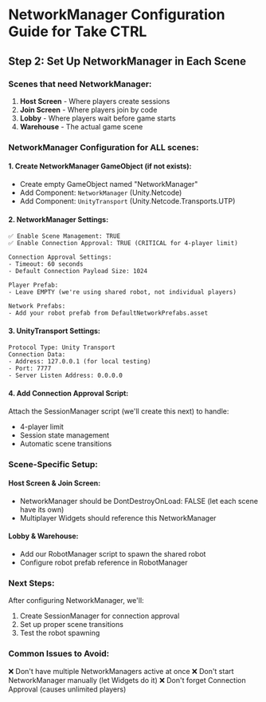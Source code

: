# NetworkManager Configuration Guide for Take CTRL

## Step 2: Set Up NetworkManager in Each Scene

### Scenes that need NetworkManager:
1. **Host Screen** - Where players create sessions
2. **Join Screen** - Where players join by code  
3. **Lobby** - Where players wait before game starts
4. **Warehouse** - The actual game scene

### NetworkManager Configuration for ALL scenes:

#### 1. Create NetworkManager GameObject (if not exists):
- Create empty GameObject named "NetworkManager"
- Add Component: `NetworkManager` (Unity.Netcode)
- Add Component: `UnityTransport` (Unity.Netcode.Transports.UTP)

#### 2. NetworkManager Settings:
```
✅ Enable Scene Management: TRUE
✅ Enable Connection Approval: TRUE (CRITICAL for 4-player limit)

Connection Approval Settings:
- Timeout: 60 seconds
- Default Connection Payload Size: 1024

Player Prefab: 
- Leave EMPTY (we're using shared robot, not individual players)

Network Prefabs:
- Add your robot prefab from DefaultNetworkPrefabs.asset
```

#### 3. UnityTransport Settings:
```
Protocol Type: Unity Transport
Connection Data:
- Address: 127.0.0.1 (for local testing)
- Port: 7777
- Server Listen Address: 0.0.0.0
```

#### 4. Add Connection Approval Script:
Attach the SessionManager script (we'll create this next) to handle:
- 4-player limit
- Session state management
- Automatic scene transitions

### Scene-Specific Setup:

#### Host Screen & Join Screen:
- NetworkManager should be DontDestroyOnLoad: FALSE (let each scene have its own)
- Multiplayer Widgets should reference this NetworkManager

#### Lobby & Warehouse:
- Add our RobotManager script to spawn the shared robot
- Configure robot prefab reference in RobotManager

### Next Steps:
After configuring NetworkManager, we'll:
1. Create SessionManager for connection approval
2. Set up proper scene transitions
3. Test the robot spawning

### Common Issues to Avoid:
❌ Don't have multiple NetworkManagers active at once
❌ Don't start NetworkManager manually (let Widgets do it)
❌ Don't forget Connection Approval (causes unlimited players)